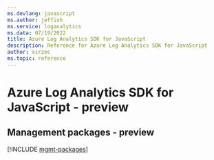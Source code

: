 ```yaml
---
ms.devlang: javascript
ms.author: jeffish
ms.service: loganalytics
ms.data: 07/19/2022
title: Azure Log Analytics SDK for JavaScript
description: Reference for Azure Log Analytics SDK for JavaScript
author: xirzec
ms.topic: reference
---
```

# Azure Log Analytics SDK for JavaScript - preview

## Management packages - preview
[!INCLUDE [mgmt-packages](log-analytics-mgmt-index.md)]

